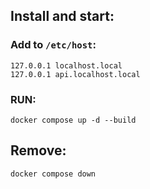 ## Install and start:

### Add to `/etc/host`:
```
127.0.0.1 localhost.local
127.0.0.1 api.localhost.local
```

### RUN:
```
docker compose up -d --build
```

## Remove:
```
docker compose down
```
